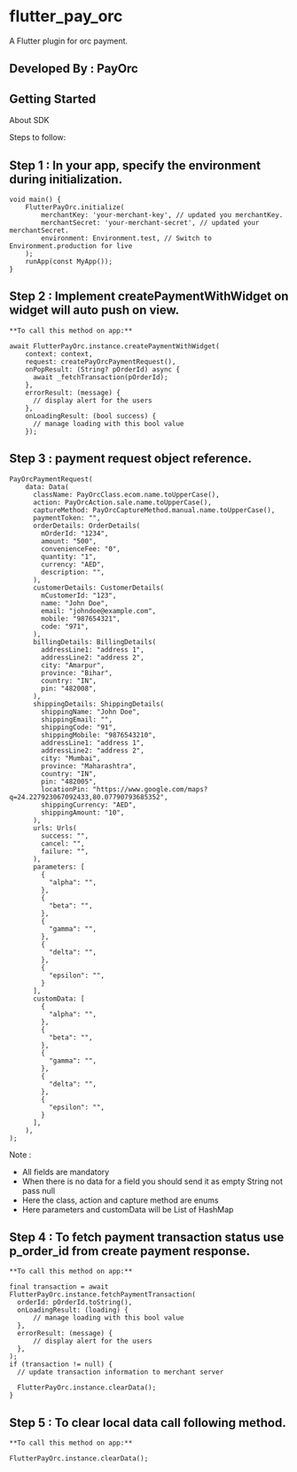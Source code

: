 # flutter_pay_orc

A Flutter plugin for orc payment.

## Developed By : PayOrc

## Getting Started

About SDK

Steps to follow:

## Step 1 : In your app, specify the environment during initialization.

    void main() {        
        FlutterPayOrc.initialize(
            merchantKey: 'your-merchant-key', // updated you merchantKey.
            merchantSecret: 'your-merchant-secret', // updated your merchantSecret.
            environment: Environment.test, // Switch to Environment.production for live
        );
        runApp(const MyApp());
    }

## Step 2 : Implement createPaymentWithWidget on widget will auto push on view.

    **To call this method on app:**

    await FlutterPayOrc.instance.createPaymentWithWidget(
        context: context,
        request: createPayOrcPaymentRequest(),
        onPopResult: (String? pOrderId) async {
          await _fetchTransaction(pOrderId);
        },
        errorResult: (message) {
          // display alert for the users
        },
        onLoadingResult: (bool success) {
          // manage loading with this bool value
        });

## Step 3 : payment request object reference.

    PayOrcPaymentRequest(
        data: Data(
          className: PayOrcClass.ecom.name.toUpperCase(),
          action: PayOrcAction.sale.name.toUpperCase(),
          captureMethod: PayOrcCaptureMethod.manual.name.toUpperCase(),
          paymentToken: "",
          orderDetails: OrderDetails(
            mOrderId: "1234",
            amount: "500",
            convenienceFee: "0",
            quantity: "1",
            currency: "AED",
            description: "",
          ),
          customerDetails: CustomerDetails(
            mCustomerId: "123",
            name: "John Doe",
            email: "johndoe@example.com",
            mobile: "987654321",
            code: "971",
          ),
          billingDetails: BillingDetails(
            addressLine1: "address 1",
            addressLine2: "address 2",
            city: "Amarpur",
            province: "Bihar",
            country: "IN",
            pin: "482008",
          ),
          shippingDetails: ShippingDetails(
            shippingName: "John Doe",
            shippingEmail: "",
            shippingCode: "91",
            shippingMobile: "9876543210",
            addressLine1: "address 1",
            addressLine2: "address 2",
            city: "Mumbai",
            province: "Maharashtra",
            country: "IN",
            pin: "482005",
            locationPin: "https://www.google.com/maps?q=24.227923067092433,80.07790793685352",
            shippingCurrency: "AED",
            shippingAmount: "10",
          ),
          urls: Urls(
            success: "",
            cancel: "",
            failure: "",
          ),
          parameters: [
            {
              "alpha": "",
            },
            {
              "beta": "",
            },
            {
              "gamma": "",
            },
            {
              "delta": "",
            },
            {
              "epsilon": "",
            }
          ],
          customData: [
            {
              "alpha": "",
            },
            {
              "beta": "",
            },
            {
              "gamma": "",
            },
            {
              "delta": "",
            },
            {
              "epsilon": "",
            }
          ],
        ),
    ); 

Note :

* All fields are mandatory
* When there is no data for a field you should send it as empty String not pass null
* Here the class, action and capture method are enums
* Here parameters and customData will be List of HashMap

## Step 4 : To fetch payment transaction status use p_order_id from create payment response.

    **To call this method on app:**

    final transaction = await FlutterPayOrc.instance.fetchPaymentTransaction(
      orderId: pOrderId.toString(),
      onLoadingResult: (loading) {
          // manage loading with this bool value
      },
      errorResult: (message) {
          // display alert for the users
      },
    );
    if (transaction != null) {
      // update transaction information to merchant server

      FlutterPayOrc.instance.clearData();
    }

## Step 5 : To clear local data call following method.

    **To call this method on app:**
    
    FlutterPayOrc.instance.clearData();
